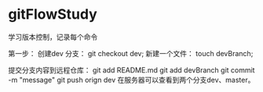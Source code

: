 # gitFlowStudy
学习版本控制，记录每个命令

第一步：
	创建dev 分支： git checkout dev;
	新建一个文件： touch devBranch;

提交分支内容到远程仓库：
	git add README.md
	git add devBranch
	git commit -m "message"
	git push orign dev
	在服务器可以查看到两个分支dev、master。


